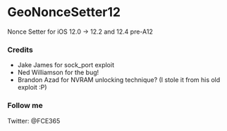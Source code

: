# GeoNonceSetter12
Nonce Setter for iOS 12.0 -> 12.2 and 12.4 pre-A12

### Credits
* Jake James for sock_port exploit
* Ned Williamson for the bug!
* Brandon Azad for NVRAM unlocking technique? (I stole it from his old exploit :P)

### Follow me

Twitter: @FCE365
